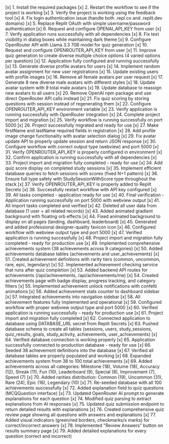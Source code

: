 [x] 1. Install the required packages
[x] 2. Restart the workflow to see if the project is working
[x] 3. Verify the project is working using the feedback tool
[x] 4. Fix login authentication issue (handle both .repl.co and .replit.dev domains)
[x] 5. Replace Replit OAuth with simple username/password authentication
[x] 6. Request and configure OPENAI_API_KEY from user
[x] 7. Verify application runs successfully with all dependencies
[x] 8. Fix text visibility in dialog boxes while maintaining dark theme
[x] 9. Configure OpenRouter API with Llama 3.3 70B model for quiz generation
[x] 10. Request and configure OPENROUTER_API_KEY from user
[x] 11. Improve quiz generation to create diverse multiple choice options (4 varied options per question)
[x] 12. Application fully configured and running successfully
[x] 13. Generate diverse profile avatars for users
[x] 14. Implement random avatar assignment for new user registrations
[x] 15. Update existing users with profile images
[x] 16. Remove all female avatars per user request
[x] 17. Generate 8 new diverse male avatars with different styles
[x] 18. Update avatar system with 9 total male avatars
[x] 19. Update database to reassign new avatars to all users
[x] 20. Remove OpenAI npm package and use direct OpenRouter API calls instead
[x] 21. Fix quiz scoring by storing questions with session instead of regenerating them
[x] 22. Configure OPENROUTER_API_KEY environment variable
[x] 23. Verify application is running successfully with OpenRouter integration
[x] 24. Complete project import and migration
[x] 25. Verify workflow is running successfully on port 5000
[x] 26. Project successfully migrated and ready for use
[x] 27. Make firstName and lastName required fields in registration
[x] 28. Add profile image change functionality with avatar selection dialog
[x] 29. Fix avatar update API to properly update session and return JSON response
[x] 30. Configure workflow with correct output type (webview) and port 5000
[x] 31. Verify OPENROUTER_API_KEY is properly configured in environment
[x] 32. Confirm application is running successfully with all dependencies
[x] 33. Project import and migration fully completed - ready for use
[x] 34. Add quiz score display on completed study sessions
[x] 35. Implement efficient database queries to fetch sessions with scores (fixed N+1 pattern)
[x] 36. Ensure full type safety with StudySessionWithScore type throughout the stack
[x] 37. Verify OPENROUTER_API_KEY is properly added to Replit Secrets
[x] 38. Successfully restart workflow with API key configured
[x] 39. All tasks completed - application ready for use
[x] 40. Final verification - Application running successfully on port 5000 with webview output
[x] 41. All import tasks completed and verified
[x] 42. Deleted all user data from database (1 user + all related records)
[x] 43. Added animated gradient background with floating orb effects
[x] 44. Fixed animated background to display on all pages (landing, dashboard, leaderboard)
[x] 45. Generated and added professional designer-quality favicon icon
[x] 46. Configured workflow with webview output type and port 5000
[x] 47. Verified application is running successfully
[x] 48. Project import and migration fully completed - ready for production use
[x] 49. Implemented comprehensive achievements system (38 achievements across 9 categories)
[x] 50. Added achievements database tables (achievements and user_achievements)
[x] 51. Created achievement definitions with rarity tiers (common, uncommon, rare, epic, legendary)
[x] 52. Implemented achievement checking service that runs after quiz completion
[x] 53. Added backend API routes for achievements (/api/achievements, /api/achievements/me)
[x] 54. Created achievements page with badge display, progress tracking, and category filters
[x] 55. Implemented achievement unlock notifications with confetti animations
[x] 56. Added achievement stats counter to dashboard sidebar
[x] 57. Integrated achievements into navigation sidebar
[x] 58. All achievement features fully implemented and operational
[x] 59. Configured workflow with proper webview output type and port 5000
[x] 60. Verified application is running successfully - ready for production use
[x] 61. Project import and migration fully completed
[x] 62. Connected application to database using DATABASE_URL secret from Replit Secrets
[x] 63. Pushed database schema to create all tables (sessions, users, study_sessions, quiz_results, goals, study_activity, achievements, user_achievements)
[x] 64. Verified database connection is working properly
[x] 65. Application successfully connected to production database - ready for use
[x] 66. Seeded 38 achievement definitions into the database
[x] 67. Verified all database tables are properly populated and working
[x] 68. Expanded achievements system from 38 to 100 total achievements
[x] 69. Added achievements across all categories: Milestone (18), Volume (18), Accuracy (12), Streak (11), Fun (10), Leaderboard (9), Special (8), Improvement (7), Speed (7)
[x] 70. Added rarities distribution: Common (19), Uncommon (31), Rare (24), Epic (16), Legendary (10)
[x] 71. Re-seeded database with all 100 achievements successfully
[x] 72. Added explanation field to quiz questions (MCQQuestion interface)
[x] 73. Updated OpenRouter AI prompt to generate explanations for each question
[x] 74. Modified quiz parsing to extract explanations from AI responses
[x] 75. Updated quiz submission endpoint to return detailed results with explanations
[x] 76. Created comprehensive quiz review page showing all questions with answers and explanations
[x] 77. Added visual indicators (green/red borders, checkmarks/x marks) for correct/incorrect answers
[x] 78. Implemented "Review Answers" button on results summary page
[x] 79. Added detailed explanations for every question (correct and incorrect)
